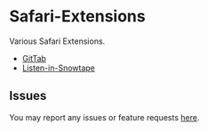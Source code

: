 Safari-Extensions
=================

Various Safari Extensions.

* [GitTab](http://github.com/mattrajca/Safari-Extensions/tree/master/GitTab/)
* [Listen-in-Snowtape](http://github.com/mattrajca/Safari-Extensions/tree/master/Listen-in-Snowtape/)

Issues
------

You may report any issues or feature requests [here](http://github.com/mattrajca/Safari-Extensions/issues).
